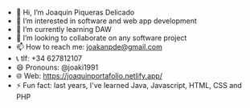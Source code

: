 - 👋 Hi, I’m Joaquin Piqueras Delicado
- 👀 I’m interested in software and web app development
- 🌱 I’m currently learning DAW
- 💞️ I’m looking to collaborate on any software project
- 📫 How to reach me: joakanpde@gmail.com
- 📞 tlf: +34 627812107
- 😄 Pronouns: @joaki1991
- 🌐 Web: https://joaquinportafolio.netlify.app/
- ⚡ Fun fact: last years, I've learned Java, Javascript, HTML, CSS and PHP 

<!---
joaki1991/joaki1991 is a ✨ special ✨ repository because its `README.md` (this file) appears on your GitHub profile.
You can click the Preview link to take a look at your changes.
--->
